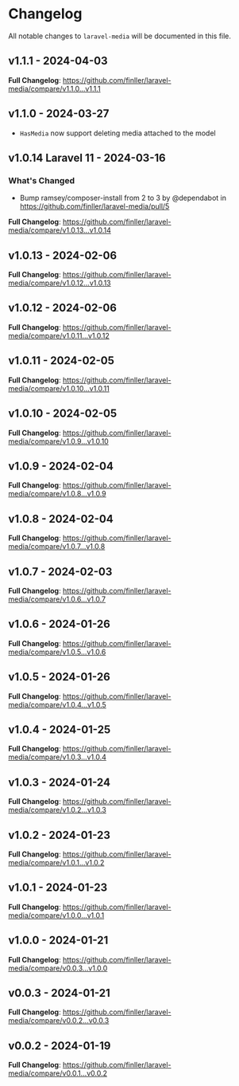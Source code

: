 # Changelog

All notable changes to `laravel-media` will be documented in this file.

## v1.1.1 - 2024-04-03

**Full Changelog**: https://github.com/finller/laravel-media/compare/v1.1.0...v1.1.1

## v1.1.0 - 2024-03-27

- `HasMedia` now support deleting media attached to the model

## v1.0.14 Laravel 11 - 2024-03-16

### What's Changed

* Bump ramsey/composer-install from 2 to 3 by @dependabot in https://github.com/finller/laravel-media/pull/5

**Full Changelog**: https://github.com/finller/laravel-media/compare/v1.0.13...v1.0.14

## v1.0.13 - 2024-02-06

**Full Changelog**: https://github.com/finller/laravel-media/compare/v1.0.12...v1.0.13

## v1.0.12 - 2024-02-06

**Full Changelog**: https://github.com/finller/laravel-media/compare/v1.0.11...v1.0.12

## v1.0.11 - 2024-02-05

**Full Changelog**: https://github.com/finller/laravel-media/compare/v1.0.10...v1.0.11

## v1.0.10 - 2024-02-05

**Full Changelog**: https://github.com/finller/laravel-media/compare/v1.0.9...v1.0.10

## v1.0.9 - 2024-02-04

**Full Changelog**: https://github.com/finller/laravel-media/compare/v1.0.8...v1.0.9

## v1.0.8 - 2024-02-04

**Full Changelog**: https://github.com/finller/laravel-media/compare/v1.0.7...v1.0.8

## v1.0.7 - 2024-02-03

**Full Changelog**: https://github.com/finller/laravel-media/compare/v1.0.6...v1.0.7

## v1.0.6 - 2024-01-26

**Full Changelog**: https://github.com/finller/laravel-media/compare/v1.0.5...v1.0.6

## v1.0.5 - 2024-01-26

**Full Changelog**: https://github.com/finller/laravel-media/compare/v1.0.4...v1.0.5

## v1.0.4 - 2024-01-25

**Full Changelog**: https://github.com/finller/laravel-media/compare/v1.0.3...v1.0.4

## v1.0.3 - 2024-01-24

**Full Changelog**: https://github.com/finller/laravel-media/compare/v1.0.2...v1.0.3

## v1.0.2 - 2024-01-23

**Full Changelog**: https://github.com/finller/laravel-media/compare/v1.0.1...v1.0.2

## v1.0.1 - 2024-01-23

**Full Changelog**: https://github.com/finller/laravel-media/compare/v1.0.0...v1.0.1

## v1.0.0 - 2024-01-21

**Full Changelog**: https://github.com/finller/laravel-media/compare/v0.0.3...v1.0.0

## v0.0.3 - 2024-01-21

**Full Changelog**: https://github.com/finller/laravel-media/compare/v0.0.2...v0.0.3

## v0.0.2 - 2024-01-19

**Full Changelog**: https://github.com/finller/laravel-media/compare/v0.0.1...v0.0.2
